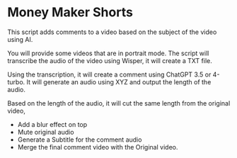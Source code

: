 # Money Maker Shorts
This script adds comments to a video based on the subject of the video using AI.

You will provide some videos that are in portrait mode.
The script will transcribe the audio of the video using Wisper, it will create a TXT file.

Using the transcription, it will create a comment using ChatGPT 3.5 or 4-turbo.
It will generate an audio using XYZ and output the length of the audio.

Based on the length of the audio, it will cut the same length from the original video, 
- Add a blur effect on top
- Mute original audio
- Generate a Subtitle for the comment audio
- Merge the final comment video with the Original video. 

